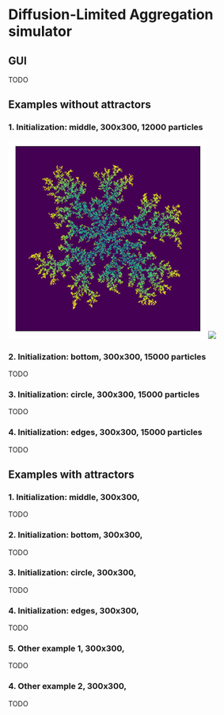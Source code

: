 # Diffusion-Limited Aggregation simulator

## GUI
TODO

## Examples without attractors

### 1. Initialization: middle, 300x300, 12000 particles
<img src="readme_files/middle.png" width="400"> <img src="readme_files/middle.gif" width="400"> 

### 2. Initialization: bottom, 300x300, 15000 particles
TODO

### 3. Initialization: circle, 300x300, 15000 particles
TODO

### 4. Initialization: edges, 300x300, 15000 particles
TODO

## Examples with attractors

### 1. Initialization: middle, 300x300, 
TODO

### 2. Initialization: bottom, 300x300, 
TODO

### 3. Initialization: circle, 300x300, 
TODO

### 4. Initialization: edges, 300x300, 
TODO

### 5. Other example 1, 300x300, 
TODO

### 4. Other example 2, 300x300, 
TODO